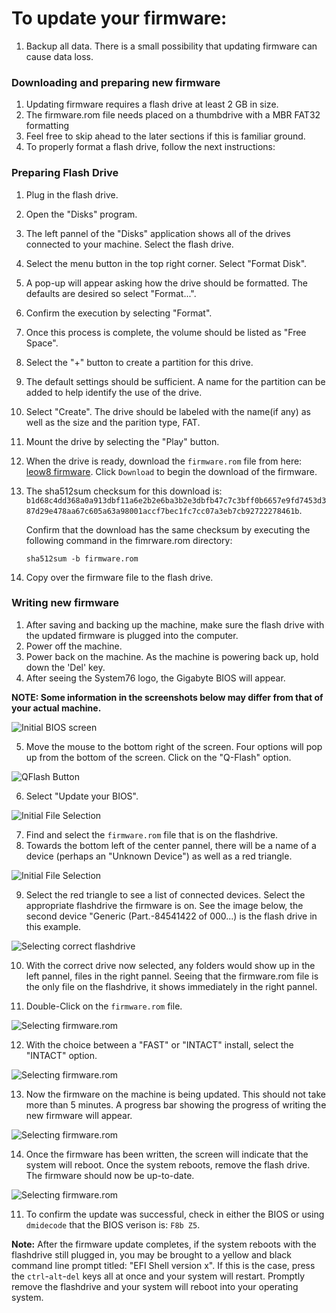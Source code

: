 # To update your firmware:

1. Backup all data. There is a small possibility that updating firmware can cause data loss.

### Downloading and preparing new firmware
1. Updating firmware requires a flash drive at least 2 GB in size.
2. The firmware.rom file needs placed on a thumbdrive with a MBR FAT32 formatting
3. Feel free to skip ahead to the later sections if this is familiar ground.
4. To properly format a flash drive, follow the next instructions:

### Preparing Flash Drive
1. Plug in the flash drive.
2. Open the "Disks" program.
3. The left pannel of the "Disks" application shows all of the drives connected to your machine. Select the flash drive.
4. Select the menu button in the top right corner. Select "Format Disk".
5. A pop-up will appear asking how the drive should be formatted. The defaults are desired so select "Format...".
6. Confirm the execution by selecting "Format".
7. Once this process is complete, the volume should be listed as "Free Space".
8. Select the "+" button to create a partition for this drive.
9. The default settings should be sufficient. A name for the partition can be added to help identify the use of the drive.
10. Select "Create". The drive should be labeled with the name(if any) as well as the size and the parition type, FAT.
11. Mount the drive by selecting the "Play" button.
12. When the drive is ready, download the `firmware.rom` file from here: [leow8 firmware](https://github.com/system76/firmware-desktop/blob/master/leow8/firmware.rom). Click `Download` to begin the download of the firmware.

13. The sha512sum checksum for this download is:
    ```b1d68c4dd368a0a913dbf11a6e2b2e6ba3b2e3dbfb47c7c3bff0b6657e9fd7453d387d29e478aa67c605a63a98001accf7bec1fc7cc07a3eb7cb92722278461b```.

    Confirm that the download has the same checksum by executing the following command in the fimrware.rom directory:

     `sha512sum -b firmware.rom`

14. Copy over the firmware file to the flash drive.

 
### Writing new firmware
1. After saving and backing up the machine, make sure the flash drive with the updated firmware is plugged into the computer.
2. Power off the machine.
3. Power back on the machine. As the machine is powering back up, hold down the 'Del' key.
4. After seeing the System76 logo, the Gigabyte BIOS will appear.

**NOTE: Some information in the screenshots below may differ from that of your actual machine.**

![Initial BIOS screen](https://raw.githubusercontent.com/system76/firmware-desktop/master/leow8/images/1.png)

5. Move the mouse to the bottom right of the screen. Four options will pop up from the bottom of the screen. Click on the "Q-Flash" option.

![QFlash Button](https://raw.githubusercontent.com/system76/firmware-desktop/master/leow8/images/2.png)

6. Select "Update your BIOS".

![Initial File Selection](https://raw.githubusercontent.com/system76/firmware-desktop/master/leow8/images/3.png)

7. Find and select the `firmware.rom` file that is on the flashdrive.
8. Towards the bottom left of the center pannel, there will be a name of a device (perhaps an "Unknown Device") as well as a red triangle. 

![Initial File Selection](https://raw.githubusercontent.com/system76/firmware-desktop/master/leow8/images/4.png)

9. Select the red triangle to see a list of connected devices. Select the appropriate flashdrive the firmware is on. See the image below, the second device "Generic (Part.-84541422 of 000...) is the flash drive in this example.

![Selecting correct flashdrive](https://raw.githubusercontent.com/system76/firmware-desktop/master/leow8/images/5.png)

10. With the correct drive now selected, any folders would show up in the left pannel, files in the right pannel. Seeing that the firmware.rom file is the only file on the flashdrive, it shows immediately in the right pannel.

11. Double-Click on the `firmware.rom` file.

![Selecting firmware.rom](https://raw.githubusercontent.com/system76/firmware-desktop/master/leow8/images/7.png)

12. With the choice between a "FAST" or "INTACT" install, select the "INTACT" option.

![Selecting firmware.rom](https://raw.githubusercontent.com/system76/firmware-desktop/master/leow8/images/8.png)

13. Now the firmware on the machine is being updated. This should not take more than 5 minutes. A progress bar showing the progress of writing the new firmware will appear.

![Selecting firmware.rom](https://raw.githubusercontent.com/system76/firmware-desktop/master/leow8/images/9.png)

14. Once the firmware has been written, the screen will indicate that the system will reboot. Once the system reboots, remove the flash drive. The firmware should now be up-to-date.

![Selecting firmware.rom](https://raw.githubusercontent.com/system76/firmware-desktop/master/leow8/images/10.png)

11. To confirm the update was successful, check in either the BIOS or using `dmidecode` that the BIOS verison is: `F8b Z5`.

**Note:**
After the firmware update completes, if the system reboots with the flashdrive still plugged in, you may be brought to a yellow and black command line prompt titled: "EFI Shell version x". If this is the case, press the `ctrl`-`alt`-`del` keys all at once and your system will restart. Promptly remove the flashdrive and your system will reboot into your operating system.
